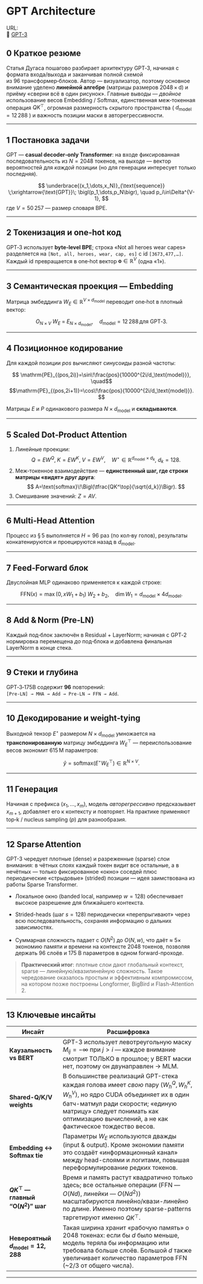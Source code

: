 
# GPT Architecture  

URL:  
🔗 [GPT-3](https://dugas.ch/artificial_curiosity/GPT_architecture.html)

## 0 Краткое резюме
Статья Дугаса пошагово разбирает архитектуру GPT‑3, начиная с формата входа/выхода и заканчивая полной схемой из 96 трансформер‑блоков. Автор — визуализатор, поэтому основное внимание уделено **линейной алгебре** (матрицы размеров 2048 × d) и приёму «сверни всё в один рисунок». Главные выводы — *двойное* использование весов Embedding / Softmax, единственная меж‑токенная операция $QK^\top$, огромная размерность скрытого пространства ( $d_\text{model}=12\,288$ ) и важность позиции маски в авторегрессивности.

---

## 1 Постановка задачи
GPT — **casual decoder‑only Transformer**: на входе фиксированная последовательность из $N=2048$ токенов, на выходе — вектор вероятностей для *каждой* позиции (но для генерации интересует только последняя).

$$
\underbrace{(x_1,\dots,x_N)}_{\text{sequence}}
\;\xrightarrow{\text{GPT}}\;
\bigl(p_1,\dots,p_N\bigr), \quad
p_i\in\Delta^{V-1},
$$
где $V=50\,257$ — размер словаря BPE.

---

## 2 Токенизация и one‑hot код
GPT‑3 использует **byte‑level BPE**; строка «Not all heroes wear capes» разделяется на `[Not, all, heroes, wear, cap, es]` с id `[3673,477,…]`.  
Каждый id превращается в one‑hot вектор $\mathbf{o}\in\mathbb R^{V}$ (одна «1»).

---

## 3 Семантическая проекция — Embedding  
Матрица эмбеддинга $W_E\in\mathbb R^{V\times d_\text{model}}$ переводит one‑hot в плотный вектор:

$$
O_{N\times V}\;W_E\;=\;E_{N\times d_\text{model}},\quad
d_\text{model}=12\,288\,\text{для GPT‑3}.
$$

---

## 4 Позиционное кодирование  
Для каждой позиции $pos$ вычисляют синусоиды разной частоты:

$$
\mathrm{PE}_{(pos,2i)}=\sin\!\frac{pos}{10000^{2i/d_\text{model}}},
\quad$$
$$\mathrm{PE}_{(pos,2i+1)}=\cos\!\frac{pos}{10000^{2i/d_\text{model}}}.
$$

Матрицы $E$ и $P$ одинакового размера $N\times d_\text{model}$ и **складываются**.

---

## 5 Scaled Dot‑Product Attention  

1. Линейные проекции:
   $$
   Q=EW^Q,\;K=EW^K,\;V=EW^V,\quad
   W^\star \in \mathbb R^{d_\text{model}\times d_k},\ d_k=128.
   $$
2. Меж‑токенное взаимодействие — **единственный шаг, где строки матрицы «видят» друг друга**:
   $$
   A=\text{softmax}\!\Bigl(\tfrac{QK^\top}{\sqrt{d_k}}\Bigr).
   $$
3. Смешивание значений: $Z=AV$.

---

## 6 Multi‑Head Attention  
Процесс из § 5 выполняется $H=96$ раз (по кол‑ву голов), результаты конкатенируются и проецируются назад в $d_\text{model}$.

---

## 7 Feed‑Forward блок
Двуслойная MLP одинаково применяется к каждой строке:

$$
\mathrm{FFN}(x)=\max(0,xW_1+b_1)\;W_2+b_2,
\quad
\dim W_1 = d_\text{model}\times4d_\text{model}.
$$

---

## 8 Add & Norm (Pre‑LN)  
Каждый под‑блок заключён в Residual + LayerNorm; начиная с GPT‑2 нормировка перемещена *до* под‑блока и добавлена финальная LayerNorm в конце стека.

---

## 9 Стеки и глубина  
GPT‑3‑175B содержит **96** повторений:  
`[Pre‑LN] → MHA → Add → Pre‑LN → FFN → Add`.

---

## 10 Декодирование и weight‑tying  
Выходной тензор $E^\star$ размером $N\times d_\text{model}$ умножается на **транспонированную** матрицу эмбеддинга $W_E^\top$ — переиспользование весов экономит 615 M параметров:

$$
\hat y = \text{softmax}\bigl(E^\star W_E^\top\bigr)\in\mathbb R^{N\times V}.
$$

---

## 11 Генерация
Начиная с префикса $(x_1,\dots,x_m)$, модель *авторегрессивно* предсказывает $x_{m+1}$, добавляет его к контексту и повторяет. На практике применяют top‑k / nucleus sampling ($p$) для разнообразия.

---

## 12 Sparse Attention  
GPT-3 чередует плотные (dense) и разреженные (sparse) слои внимания: в чётных слоях каждый токен видит все остальные, а в нечётных — только фиксированное «окно» соседей плюс периодические «стрыдовые» (strided) позиции — идея заимствована из работы Sparse Transformer.

* Локальное окно (banded local, например $w=128$) обеспечивает высокое разрешение для ближайшего контекста.

* Strided-heads (шаг $s=128$) периодически «перепрыгивают» через всю последовательность, сохраняя информацию о дальних зависимостях.

* Суммарная сложность падает с $O(N^{2})$ до $O(N,w)$, что даёт ≈ 5× экономию памяти и времени на контексте 2048 токенов, позволяя держать 96 слоёв и 175 B параметров в одном forward-проходе.

> **Практический итог**: плотные слои дают глобальный контекст, sparse — линейную/квазилинейную сложность. Такое чередование оказалось простым и эффективным компромиссом, на котором позже построены Longformer, BigBird и Flash-Attention 2.
---

## 13 Ключевые инсайты  
| Инсайт                                       | Расшифровка                                                                                                                                                                                                                                                                      |
| -------------------------------------------- | -------------------------------------------------------------------------------------------------------------------------------------------------------------------------------------------------------------------------------------------------------------------------------- |
| **Каузальность vs BERT**                     | GPT-3 использует левотреугольную маску $M_{ij}=-\infty$ при $j>i$ — каждое внимание смотрит ТОЛЬКО в прошлое; у BERT маски нет, поэтому он двунаправлен → MLM.                                                                                            |
| **Shared-Q/K/V weights**                    | В большинстве реализаций GPT-стека каждая голова имеет *свою* пару $(W_h^Q,W_h^K,W_h^V)$, но ядро CUDA объединяет их в один батч-матмул ради скорости; «единую матрицу» следует понимать как оптимизацию вычислений, а не как фактическое тождество весов.|
| **Embedding ↔ Softmax tie**                  | Параметры $W_E$ используются дважды (input & output). Кроме экономии памяти это создаёт «информационный канал» между head-слоями и логитами, повышая переформулирование редких токенов.                                                          |
| **$QK^\top$ — главный “O($N^2$)” шаг**   | Время и память растут квадратично только здесь; все остальные операции (FFN — $O(Nd)$, линейки — $O(Nd^2)$) масштабируются линейно/квази-линейно по длине. Именно поэтому sparse-patterns таргетируют именно $QK^\top$.            |
| **Невероятный $d_{\text{model}}=12,288$** | Такая ширина хранит «рабочую память» о 2048 токенах: если бы $d$ было меньше, модель теряла бы информацию или требовала больше слоёв. Большой $d$ также увеличивает количество параметров FFN (\~2/3 от общего числа).                               |

---